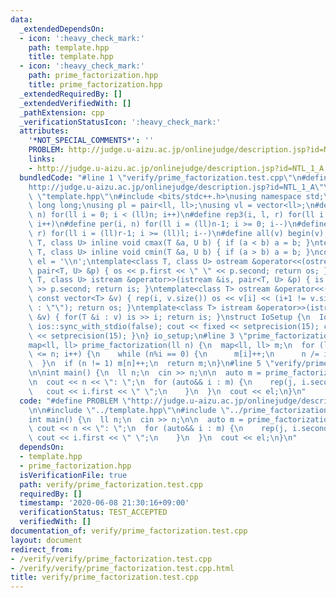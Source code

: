 ```yaml
---
data:
  _extendedDependsOn:
  - icon: ':heavy_check_mark:'
    path: template.hpp
    title: template.hpp
  - icon: ':heavy_check_mark:'
    path: prime_factorization.hpp
    title: prime_factorization.hpp
  _extendedRequiredBy: []
  _extendedVerifiedWith: []
  _pathExtension: cpp
  _verificationStatusIcon: ':heavy_check_mark:'
  attributes:
    '*NOT_SPECIAL_COMMENTS*': ''
    PROBLEM: http://judge.u-aizu.ac.jp/onlinejudge/description.jsp?id=NTL_1_A
    links:
    - http://judge.u-aizu.ac.jp/onlinejudge/description.jsp?id=NTL_1_A
  bundledCode: "#line 1 \"verify/prime_factorization.test.cpp\"\n#define PROBLEM \"\
    http://judge.u-aizu.ac.jp/onlinejudge/description.jsp?id=NTL_1_A\"\n\n#line 2\
    \ \"template.hpp\"\n#include <bits/stdc++.h>\nusing namespace std;\nusing ll =\
    \ long long;\nusing pl = pair<ll, ll>;\nusing vl = vector<ll>;\n#define rep(i,\
    \ n) for(ll i = 0; i < (ll)n; i++)\n#define rep3(i, l, r) for(ll i = l; i < (ll)r;\
    \ i++)\n#define per(i, n) for(ll i = (ll)n-1; i >= 0; i--)\n#define per3(i, l,\
    \ r) for(ll i = (ll)r-1; i >= (ll)l; i--)\n#define all(v) begin(v), end(v)\ntemplate<class\
    \ T, class U> inline void cmax(T &a, U b) { if (a < b) a = b; }\ntemplate<class\
    \ T, class U> inline void cmin(T &a, U b) { if (a > b) a = b; }\nconstexpr char\
    \ el = '\\n';\ntemplate<class T, class U> ostream &operator<<(ostream &os, const\
    \ pair<T, U> &p) { os << p.first << \" \" << p.second; return os; }\ntemplate<class\
    \ T, class U> istream &operator>>(istream &is, pair<T, U> &p) { is >> p.first\
    \ >> p.second; return is; }\ntemplate<class T> ostream &operator<<(ostream &os,\
    \ const vector<T> &v) { rep(i, v.size()) os << v[i] << (i+1 != v.size() ? \" \"\
    \ : \"\"); return os; }\ntemplate<class T> istream &operator>>(istream &is, vector<T>\
    \ &v) { for(T &i : v) is >> i; return is; }\nstruct IoSetup {\n  IoSetup() { cin.tie(nullptr);\
    \ ios::sync_with_stdio(false); cout << fixed << setprecision(15); cerr << fixed\
    \ << setprecision(15); }\n} io_setup;\n#line 3 \"prime_factorization.hpp\"\n\n\
    map<ll, ll> prime_factorization(ll n) {\n  map<ll, ll> m;\n  for (ll i = 2; i*i\
    \ <= n; i++) {\n    while (n%i == 0) {\n      m[i]++;\n      n /= i;\n    }\n\
    \  }\n  if (n != 1) m[n]++;\n  return m;\n}\n#line 5 \"verify/prime_factorization.test.cpp\"\
    \n\nint main() {\n  ll n;\n  cin >> n;\n\n  auto m = prime_factorization(n);\n\
    \n  cout << n << \": \";\n  for (auto&& i : m) {\n    rep(j, i.second) {\n   \
    \   cout << i.first << \" \";\n    }\n  }\n  cout << el;\n}\n"
  code: "#define PROBLEM \"http://judge.u-aizu.ac.jp/onlinejudge/description.jsp?id=NTL_1_A\"\
    \n\n#include \"../template.hpp\"\n#include \"../prime_factorization.hpp\"\n\n\
    int main() {\n  ll n;\n  cin >> n;\n\n  auto m = prime_factorization(n);\n\n \
    \ cout << n << \": \";\n  for (auto&& i : m) {\n    rep(j, i.second) {\n     \
    \ cout << i.first << \" \";\n    }\n  }\n  cout << el;\n}\n"
  dependsOn:
  - template.hpp
  - prime_factorization.hpp
  isVerificationFile: true
  path: verify/prime_factorization.test.cpp
  requiredBy: []
  timestamp: '2020-06-08 21:30:16+09:00'
  verificationStatus: TEST_ACCEPTED
  verifiedWith: []
documentation_of: verify/prime_factorization.test.cpp
layout: document
redirect_from:
- /verify/verify/prime_factorization.test.cpp
- /verify/verify/prime_factorization.test.cpp.html
title: verify/prime_factorization.test.cpp
---
```


